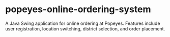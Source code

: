 # popeyes-online-ordering-system
A Java Swing application for online ordering at Popeyes. Features include user registration, location switching, district selection, and order placement.
